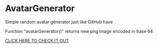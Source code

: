 # AvatarGenerator
Simple random avatar generator just like GitHub have

Function "avatarGenerator()" returns new png image encoded in base 64

[CLICK HERE TO CHECK IT OUT](https://krystianlesniak.github.io/AvatarGenerator/)
